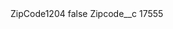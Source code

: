 <?xml version="1.0" encoding="UTF-8"?>
<CustomMetadata xmlns="http://soap.sforce.com/2006/04/metadata" xmlns:xsi="http://www.w3.org/2001/XMLSchema-instance" xmlns:xsd="http://www.w3.org/2001/XMLSchema">
    <label>ZipCode1204</label>
    <protected>false</protected>
    <values>
        <field>Zipcode__c</field>
        <value xsi:type="xsd:string">17555</value>
    </values>
</CustomMetadata>
